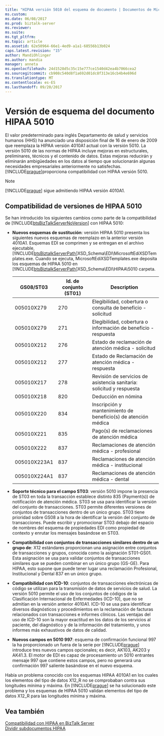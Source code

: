 ```yaml
---
title: "HIPAA versión 5010 del esquema de documento | Documentos de Microsoft"
ms.custom: 
ms.date: 06/08/2017
ms.prod: biztalk-server
ms.reviewer: 
ms.suite: 
ms.tgt_pltfrm: 
ms.topic: article
ms.assetid: 62e50964-66e1-4ed9-a1a1-68556b13b024
caps.latest.revision: "15"
author: MandiOhlinger
ms.author: mandia
manager: anneta
ms.openlocfilehash: 24d1528d5c35c15e777ce1540d42ea4b7066cea2
ms.sourcegitcommit: cb908c540d8f1a692d01dc8f313e16cb4b4e696d
ms.translationtype: MT
ms.contentlocale: es-ES
ms.lasthandoff: 09/20/2017
---
```

# <a name="hipaa-document-schema-version-5010"></a>Versión de esquema del documento HIPAA 5010
El valor predeterminado para inglés Departamento de salud y servicios humanos (HHS) ha anunciado una disposición final de 16 de enero de 2009 que reemplaza la HIPAA versión 4010A1 actual con la versión 5010. La versión 5010 de las normas de HIPAA incluye mejoras en estructurales, preliminares, técnicos y el contenido de datos. Estas mejoras reducirán y eliminarán ambigüedades en los datos al tiempo que solucionarán algunas necesidades empresariales anteriormente no satisfechas. [!INCLUDE[prague](../includes/prague-md.md)]proporciona compatibilidad con HIPAA versión 5010.  
  
> [!NOTE]
>  [!INCLUDE[prague](../includes/prague-md.md)] sigue admitiendo HIPAA versión 4010A1.  
  
## <a name="hipaa-5010-version-support"></a>Compatibilidad de versiones de HIPAA 5010  
 Se han introducido los siguientes cambios como parte de la compatibilidad de [!INCLUDE[btsBizTalkServerNoVersion](../includes/btsbiztalkservernoversion-md.md)] con HIPAA 5010:  
  
-   **Nuevos esquemas de sustitución**: versión HIPAA 5010 presenta los siguientes nuevos esquemas de reemplazo en la anterior versión 4010A1. Esquemas EDI se comprimen y se entregan en el archivo ejecutable, [!INCLUDE[btsBiztalkServerPath](../includes/btsbiztalkserverpath-md.md)]XSD_Schema\EDI\MicrosoftEdiXSDTemplates.exe. Cuando se ejecuta, MicrosoftEdiXSDTemplates.exe deposita los esquemas de HIPAA 5010 en [!INCLUDE[btsBiztalkServerPath](../includes/btsbiztalkserverpath-md.md)]XSD_Schema\EDI\HIPAA\5010 carpeta.  
  
    |GS08/ST03|Id. de conjunto (ST01)|Description|  
    |----------------|----------------------|-----------------|  
    |005010X279|270|Elegibilidad, cobertura o consulta de beneficio - solicitud|  
    |005010X279|271|Elegibilidad, cobertura o información de beneficio - respuesta|  
    |005010X212|276|Estado de reclamación de atención médica - solicitud|  
    |005010X212|277|Estado de Reclamación de atención médica - respuesta|  
    |005010X217|278|Revisión de servicios de asistencia sanitaria: solicitud y respuesta|  
    |005010X218|820|Deducción en nómina|  
    |005010X220|834|Inscripción y mantenimiento de beneficio(s) de atención médica|  
    |005010X221|835|Pago(s) de reclamaciones de atención médica|  
    |005010X222|837|Reclamaciones de atención médica - profesional|  
    |005010X223A1|837|Reclamaciones de atención médica - institucional|  
    |005010X224A1|837|Reclamaciones de atención médica - dental|  
  
-   **Soporte técnico para el campo ST03**: versión 5010 impone la presencia de ST03 en toda la transacción establece distinto 835 (Payment(s)) de notificación de atención médica. ST03 se usa para identificar la versión del conjunto de transacciones. ST03 permite diferentes versiones de conjuntos de transacciones dentro de un único grupo. ST03 tiene prioridad sobre GS08 a la hora de identificar la versión del conjunto de transacciones. Puede escribir y promocionar ST03 debajo del espacio de nombres del esquema de propiedades EDI como propiedad de contexto y enrutar los mensajes basándose en ST03.  
  
-   **Compatibilidad con conjuntos de transacciones similares dentro de un grupo de**: X12 estándares proporcionan una asignación entre conjuntos de transacciones y grupos, conocida como la asignación ST01-GS01. Esta asignación se usa para validar conjuntos de transacciones similares que se pueden combinar en un único grupo (GS-GE). Para HIPAA, esto supone que puede tener lugar una reclamación Profesional, Institucional y Dental 837 en un único grupo.  
  
-   **Compatibilidad con ICD-10**: conjuntos de transacciones electrónicas de código se utilizan para la transmisión de datos de servicios de salud. La versión 5010 permite el uso de los conjuntos de códigos de la Clasificación Internacional de Enfermedades (ICD-10), que no se admitían en la versión anterior 4010A1. ICD-10 se usa para identificar diversos diagnósticos y procedimientos en la reclamación de facturas relacionados con transacciones e informes clínicos. Las ventajas del uso de ICD-10 son la mayor exactitud en los datos de los servicios al paciente, del diagnóstico y de la información del tratamiento, y unos informes más exhaustivos de datos de calidad.  
  
-   **Nuevos campos en 5010 997**: esquema de confirmación funcional 997 la ha proporcionado un fuera de la serie por [!INCLUDE[prague](../includes/prague-md.md)] introduce tres nuevos campos opcionales; es decir, AK103, AK203 y AK41.3. El motor de EDI es capaz de procesamiento un 5010 entrantes mensaje 997 que contiene estos campos, pero no generará una confirmación 997 saliente basándose en el nuevo esquema.  
  
 Había un problema conocido con los esquemas HIPAA 4010A1 en los cuales los elementos del tipo de datos X12_R no se comprobaban contra sus longitudes mínima y máxima. En [!INCLUDE[prague](../includes/prague-md.md)] se ha solucionado este problema y los esquemas de HIPAA 5010 validan elementos del tipo de datos X12_R para las longitudes mínima y máxima.  
  
## <a name="see-also"></a>Vea también  
 [Compatibilidad con HIPAA en BizTalk Server](../core/hipaa-support-in-biztalk-server.md)   
 [Dividir subdocumentos HIPAA](../core/splitting-hipaa-subdocuments.md)